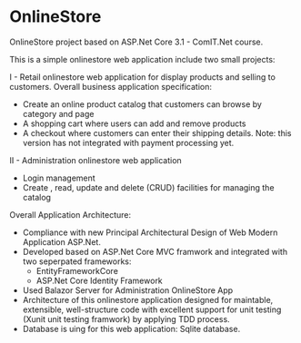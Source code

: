 # OnlineStore
OnlineStore project based on ASP.Net Core 3.1 - ComIT.Net course.

This is a simple onlinestore web application include two small projects:

I - Retail onlinestore web application for display products and selling to customers. Overall business application specification:
- Create an online product catalog that customers can browse by category and page
- A shopping cart where users can add and remove products
- A checkout where customers can enter their shipping details. Note: this version has not integrated with payment processing yet.


II - Administration onlinestore web application
- Login management 
- Create , read, update and delete (CRUD) facilities for managing the catalog

Overall Application Architecture:
- Compliance with new Principal Architectural Design of Web Modern Application ASP.Net.
- Developed based on ASP.Net Core MVC framwork and integrated with two seperpated frameworks:
    - EntityFrameworkCore
    - ASP.Net Core Identity Framework
- Used Balazor Server for Administration OnlineStore App
- Architecture of this onlinestore application designed for maintable, extensible, well-structure code with excellent support for unit testing (Xunit unit testing framwork) by applying TDD process.
- Database is uing for this web application: Sqlite database.
